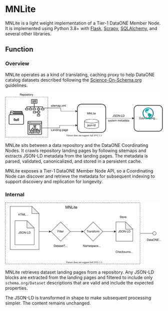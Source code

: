 

# MNLite

MNLite is a light weight implementation of a Tier-1 DataONE Member Node. It is implemented using Python 3.8+ with [Flask](https://flask.palletsprojects.com/en/1.1.x/), [Scrapy](https://scrapy.org/), [SQLAlchemy](https://www.sqlalchemy.org/), and several other libraries.

## Function

### Overview

MNLite operates as a kind of translating, caching proxy to help DataONE catalog datasets described following the [Science-On-Schema.org](https://science-on-schema.org/) guidelines. 

![](mnlite_01.svg)

MNLite sits between a data repository and the DataONE Coordinating Nodes. It crawls repository landing pages by following sitemaps and extracts JSON-LD metadata from the landing pages. The metadata is parsed, validated, canonicalized, and stored in a persistent cache. 

MNLite exposes a Tier-1 DataONE Member Node API, so a Coordinating Node can discover and retrieve the metadata for subsequent indexing to support discovery and replication for longevity.

### Internal

![](mnlite_02.svg)

MNLite retrieves dataset landing pages from a repository. Any JSON-LD blocks are extracted from the landing pages and filtered to include only `schema.org/Dataset` descriptions that are valid and include the expected properties.

The JSON-LD is transformed in shape to make subsequent processing simpler. The content remains unchanged.
